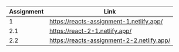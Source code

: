 |Assignment|Link|
|----------|----|
|1|https://reacts-assignment-1.netlify.app/|
|2.1|https://react-2-1.netlify.app/|
|2.2|https://reacts-assignment-2-2.netlify.app/|
